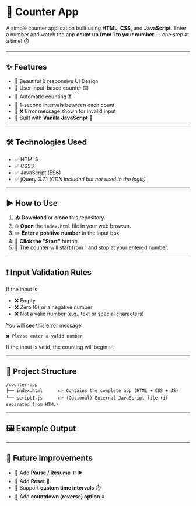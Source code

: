 # 🔢 Counter App

A simple counter application built using **HTML**, **CSS**, and **JavaScript**.
Enter a number and watch the app **count up from 1 to your number** — one step at a time! ⏱️

---

## ✨ Features

* 🔹 Beautiful & responsive UI Design
* 🔹 User input-based counter ⌨️
* 🔹 Automatic counting ⏳
* 🔹 1-second intervals between each count
* 🔹 ❌ Error message shown for invalid input
* 🔹 Built with **Vanilla JavaScript** 🚀

---

## 🛠️ Technologies Used

* ✅ HTML5
* ✅ CSS3
* ✅ JavaScript (ES6)
* ✅ jQuery 3.7.1 *(CDN included but not used in the logic)*

---

## ▶️ How to Use

1. 📥 **Download** or **clone** this repository.
2. 🌐 **Open** the `index.html` file in your web browser.
3. ✏️ **Enter a positive number** in the input box.
4. 🔘 **Click the "Start"** button.
5. 🔢 The counter will start from 1 and stop at your entered number.

---

## ❗ Input Validation Rules

If the input is:

* ❌ Empty
* ❌ Zero (0) or a negative number
* ❌ Not a valid number (e.g., text or special characters)

You will see this error message:

```
❌ Please enter a valid number
```

If the input is valid, the counting will begin ✅.

---

## 📁 Project Structure

```
/counter-app
├── index.html      👉 Contains the complete app (HTML + CSS + JS)
└── script1.js      👉 (Optional) External JavaScript file (if separated from HTML)
```

---

## 🖼️ Example Output



---

## 🔮 Future Improvements

* 🌟 Add **Pause / Resume** ⏸️ ▶️
* 🌟 Add **Reset** 🔄
* 🌟 Support **custom time intervals** ⏱️
* 🌟 Add **countdown (reverse) option** ⬇️


